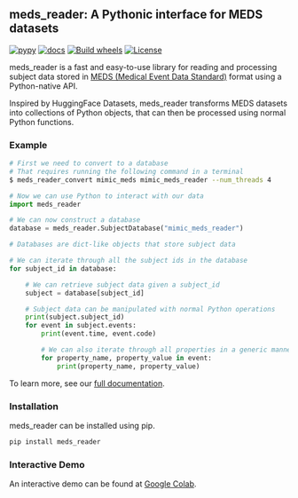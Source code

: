 ## meds_reader: A Pythonic interface for MEDS datasets

[![pypy](https://img.shields.io/pypi/v/meds_reader.svg)](https://pypi.org/project/meds_reader/) [![docs](https://readthedocs.org/projects/meds_reader/badge/?version=latest)](https://meds-reader.readthedocs.io/en/latest/) [![Build wheels](https://github.com/som-shahlab/meds_reader/actions/workflows/python-build.yml/badge.svg?branch=main)](https://github.com/som-shahlab/meds_reader/actions/workflows/python-build.yml?query=branch%3Amain) [![License](https://img.shields.io/badge/License-Apache_2.0-blue.svg)](https://opensource.org/licenses/Apache-2.0)

meds_reader is a fast and easy-to-use library for reading and processing subject data stored in [MEDS (Medical Event Data Standard)](https://github.com/Medical-Event-Data-Standard/) format using a Python-native API.

Inspired by HuggingFace Datasets, meds_reader transforms MEDS datasets into collections of Python objects, that can then be processed using normal Python functions.

### Example

```bash
# First we need to convert to a database
# That requires running the following command in a terminal
$ meds_reader_convert mimic_meds mimic_meds_reader --num_threads 4
```

```python
# Now we can use Python to interact with our data
import meds_reader

# We can now construct a database
database = meds_reader.SubjectDatabase("mimic_meds_reader")

# Databases are dict-like objects that store subject data

# We can iterate through all the subject ids in the database
for subject_id in database:

    # We can retrieve subject data given a subject_id
    subject = database[subject_id]

    # Subject data can be manipulated with normal Python operations
    print(subject.subject_id)
    for event in subject.events:
        print(event.time, event.code)

        # We can also iterate through all properties in a generic manner
        for property_name, property_value in event:
            print(property_name, property_value)
```

<!-- Start OnlyGithub -->

To learn more, see our [full documentation](https://meds-reader.readthedocs.io/en/latest/).

<!-- End OnlyGithub -->

### Installation

meds_reader can be installed using pip.

```bash
pip install meds_reader
```

### Interactive Demo

An interactive demo can be found at [Google Colab](https://colab.research.google.com/drive/1R1LrDIzhQyWldQWM0lyfjeF_n9I_iZT3?usp=sharing).
